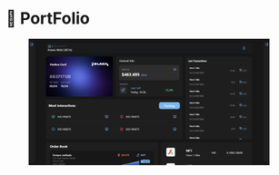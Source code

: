 # 📃 PortFolio

<figure><img src="../../.gitbook/assets/image (8).png" alt=""><figcaption></figcaption></figure>
